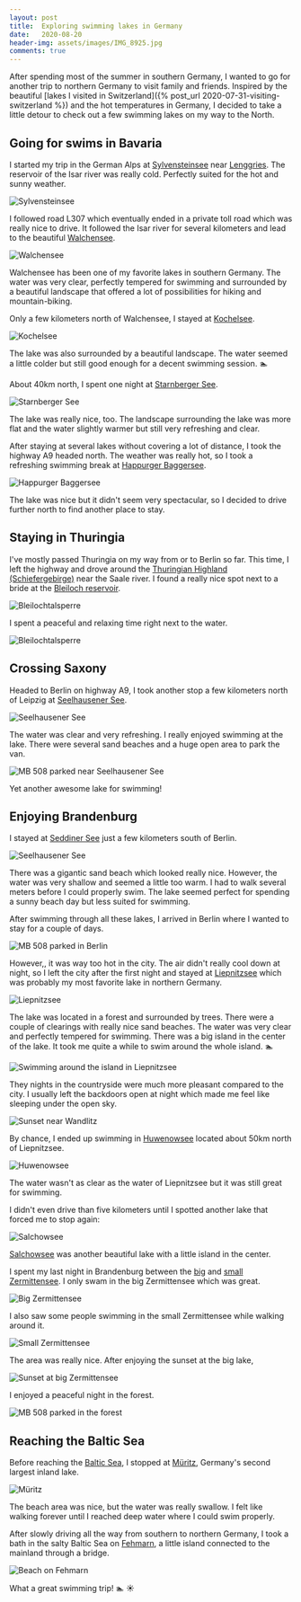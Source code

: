 ```yaml
---
layout: post
title:  Exploring swimming lakes in Germany
date:   2020-08-20
header-img: assets/images/IMG_8925.jpg
comments: true
---
```


After spending most of the summer in southern Germany, I wanted to go for another trip to northern Germany to visit family and friends. Inspired by the beautiful [lakes I visited in Switzerland]({% post_url 2020-07-31-visiting-switzerland %}) and the hot temperatures in Germany, I decided to take a little detour to check out a few swimming lakes on my way to the North.

## Going for swims in Bavaria

I started my trip in the German Alps at [Sylvensteinsee](https://www.google.com/maps/place/Sylvensteinsee/) near [Lenggries](https://www.google.com/maps/place/83661+Lenggries/). The reservoir of the Isar river was really cold. Perfectly suited for the hot and sunny weather.

![Sylvensteinsee](/assets/images/IMG_8901.jpg)

I followed road L307 which eventually ended in a private toll road which was really nice to drive. It followed the Isar river for several kilometers and lead to the beautiful [Walchensee](https://www.google.com/maps/place/Walchensee/).

![Walchensee](/assets/images/IMG_8905.jpg)

Walchensee has been one of my favorite lakes in southern Germany. The water was very clear, perfectly tempered for swimming and surrounded by a beautiful landscape that offered a lot of possibilities for hiking and mountain-biking.

Only a few kilometers north of Walchensee, I stayed at [Kochelsee](https://www.google.com/maps/place/Kochelsee/).

![Kochelsee](/assets/images/IMG_8912.jpg)

The lake was also surrounded by a beautiful landscape. The water seemed a little colder but still good enough for a decent swimming session. :swimmer:

About 40km north, I spent one night at [Starnberger See](https://www.google.com/maps/place/Lake+Starnberg/).

![Starnberger See](/assets/images/IMG_8576.jpg)

The lake was really nice, too. The landscape surrounding the lake was more flat and the water slightly warmer but still very refreshing and clear.

After staying at several lakes without covering a lot of distance, I took the highway A9 headed north. The weather was really hot, so I took a refreshing swimming break at [Happurger Baggersee](https://www.google.com/maps/search/Happurger+Baggersee/).

![Happurger Baggersee](/assets/images/IMG_8914.jpg)

The lake was nice but it didn't seem very spectacular, so I decided to drive further north to find another place to stay.

## <span id="bleiloch">Staying in Thuringia</span>

I've mostly passed Thuringia on my way from or to Berlin so far. This time, I left the highway and drove around the [Thuringian Highland (Schiefergebirge)](https://www.google.com/maps/place/Naturpark+Th%C3%BCringer+Schiefergebirge%2FObere+Saale/) near the Saale river. I found a really nice spot next to a bride at the [Bleiloch reservoir](https://www.google.com/maps/place/Bleilochtalsperre/).

![Bleilochtalsperre](/assets/images/IMG_8925.jpg)

I spent a peaceful and relaxing time right next to the water.

![Bleilochtalsperre](/assets/images/IMG_8928.jpg)

## Crossing Saxony

Headed to Berlin on highway A9, I took another stop a few kilometers north of Leipzig at [Seelhausener See](https://www.google.com/maps/place/Seelhausener+See/).

![Seelhausener See](/assets/images/IMG_8930.jpg)

The water was clear and very refreshing. I really enjoyed swimming at the lake. There were several sand beaches and a huge open area to park the van.

![MB 508 parked near Seelhausener See](/assets/images/IMG_8931.jpg)

Yet another awesome lake for swimming!

## Enjoying Brandenburg

I stayed at [Seddiner See](https://www.google.com/maps/place/Gro%C3%9Fer+Seddiner+See/) just a few kilometers south of Berlin.

![Seelhausener See](/assets/images/IMG_8932.jpg)

There was a gigantic sand beach which looked really nice. However, the water was very shallow and seemed a little too warm. I had to walk several meters before I could properly swim. The lake seemed perfect for spending a sunny beach day but less suited for swimming.

After swimming through all these lakes, I arrived in Berlin where I wanted to stay for a couple of days.

![MB 508 parked in Berlin](/assets/images/IMG_8934.jpg)

<span id="liepnitzsee">However,</span>, it was way too hot in the city. The air didn't really cool down at night, so I left the city after the first night and stayed at [Liepnitzsee](https://www.google.com/maps/place/Liepnitzsee/) which was probably my most favorite lake in northern Germany.

![Liepnitzsee](/assets/images/IMG_8963.jpg)

The lake was located in a forest and surrounded by trees. There were a couple of clearings with really nice sand beaches. The water was very clear and perfectly tempered for swimming. There was a big island in the center of the lake. It took me quite a while to swim around the whole island. :swimmer:

![Swimming around the island in Liepnitzsee](/assets/images/Google_Maps.jpg)

They nights in the countryside were much more pleasant compared to the city. I usually left the backdoors open at night which made me feel like sleeping under the open sky.

![Sunset near Wandlitz](/assets/images/IMG_8964.jpg)

By chance, I ended up swimming in [Huwenowsee](https://www.google.com/maps/place/Huwenowsee/) located about 50km north of Liepnitzsee.

![Huwenowsee](/assets/images/IMG_8973.jpg)

The water wasn't as clear as the water of Liepnitzsee but it was still great for swimming.

I didn't even drive than five kilometers until I spotted another lake that forced me to stop again:

![Salchowsee](/assets/images/IMG_8975.jpg)

[Salchowsee](https://www.google.com/maps/place/Salchowsee/) was another beautiful lake with a little island in the center.

I spent my last night in Brandenburg between the [big](https://www.google.com/maps/place/Gro%C3%9Fer+Zermittensee/) and [small Zermittensee](https://www.google.com/maps/place/Kleiner+Zermittensee/). I only swam in the big Zermittensee which was great.

![Big Zermittensee](/assets/images/IMG_8978.jpg)

I also saw some people swimming in the small Zermittensee while walking around it.

![Small Zermittensee](/assets/images/IMG_8981.jpg)

The area was really nice. After enjoying the sunset at the big lake,

![Sunset at big Zermittensee](/assets/images/IMG_8992.jpg)

I enjoyed a peaceful night in the forest.

![MB 508 parked in the forest](/assets/images/IMG_8985.jpg)

## Reaching the Baltic Sea

Before reaching the [Baltic Sea](https://www.google.com/maps/place/Baltic+Sea/), I stopped at [Müritz](https://www.google.com/maps/place/M%C3%BCritz/), Germany's second largest inland lake.

![Müritz](/assets/images/IMG_9001.jpg)

The beach area was nice, but the water was really swallow. I felt like walking forever until I reached deep water where I could swim properly.

After slowly driving all the way from southern to northern Germany, I took a bath in the salty Baltic Sea on [Fehmarn](https://www.google.com/maps/place/23769+Fehmarn/), a little island connected to the mainland through a bridge.

![Beach on Fehmarn](/assets/images/IMG_9012.jpg)

What a great swimming trip! :swimmer: :sunny:
